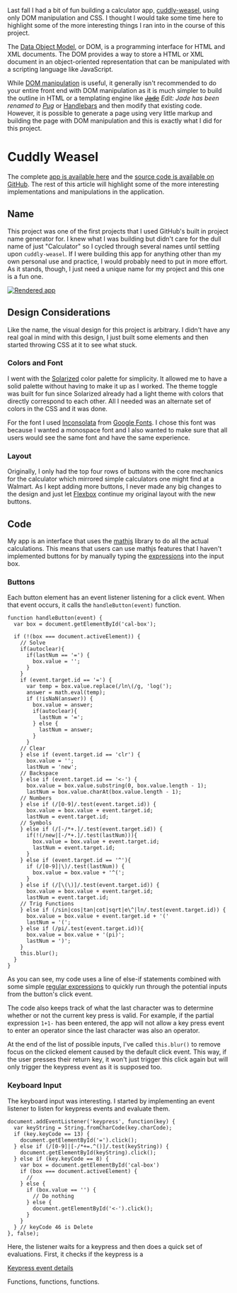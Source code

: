 Last fall I had a bit of fun building a calculator app, [cuddly-weasel](/cuddly-weasel/), using only DOM manipulation and CSS. I thought I would take some time here to highlight some of the more interesting things I ran into in the course of this project.

The [Data Object Model](https://developer.mozilla.org/en-US/docs/Web/API/Document_Object_Model/Introduction), or DOM, is a programming interface for HTML and XML documents. The DOM provides a way to store a HTML or XML document in an object-oriented representation that can be manipulated with a scripting language like JavaScript.

While [DOM manipulation](https://www.codecademy.com/skills/make-an-interactive-website/topics/jquery-dom-manipulation/jquery-dom) is useful, it generally isn't recommended to do your entire front end with DOM manipulation as it is much simpler to build the outline in HTML or a templating engine like ~~[Jade](http://jade-lang.com/)~~ *Edit: Jade has been renamed to [Pug](http://pugjs.org/)* or [Handlebars](http://handlebarsjs.com/) and then modify that existing code. However, it is possible to generate a page using very little markup and building the page with DOM manipulation and this is exactly what I did for this project.

# Cuddly Weasel

The complete [app is available here](/cuddly-weasel/) and the [source code is available on GitHub](https://github.com/keawade/cuddly-weasel). The rest of this article will highlight some of the more interesting implementations and manipulations in the application.

## Name

This project was one of the first projects that I used GitHub's built in project name generator for. I knew what I was building but didn't care for the dull name of just "Calculator" so I cycled through several names until settling upon `cuddly-weasel`. If I were building this app for anything other than my own personal use and practice, I would probably need to put in more effort. As it stands, though, I just need a unique name for my project and this one is a fun one.

[![Rendered app](http://image.thum.io/get/width/800/crop/700/http://keawade.io/cuddly-weasel)](/cuddly-weasel/)

## Design Considerations

Like the name, the visual design for this project is arbitrary. I didn't have any real goal in mind with this design, I just built some elements and then started throwing CSS at it to see what stuck.

### Colors and Font

I went with the [Solarized](http://ethanschoonover.com/solarized) color palette for simplicity. It allowed me to have a solid palette without having to make it up as I worked. The theme toggle was built for fun since Solarized already had a light theme with colors that directly correspond to each other. All I needed was an alternate set of colors in the CSS and it was done.

For the font I used [Inconsolata](https://www.google.com/fonts/specimen/Inconsolata) from [Google Fonts](https://www.google.com/fonts). I chose this font was because I wanted a monospace font and I also wanted to make sure that all users would see the same font and have the same experience.

### Layout

Originally, I only had the top four rows of buttons with the core mechanics for the calculator which mirrored simple calculators one might find at a Walmart. As I kept adding more buttons, I never made any big changes to the design and just let [Flexbox](https://css-tricks.com/snippets/css/a-guide-to-flexbox/) continue my original layout with the new buttons.

## Code

My app is an interface that uses the [mathjs](http://mathjs.org/) library to do all the actual calculations. This means that users can use mathjs features that I haven't implemented buttons for by manually typing the [expressions](http://mathjs.org/docs/index.html) into the input box.

### Buttons

Each button element has an event listener listening for a click event. When that event occurs, it calls the `handleButton(event)` function.

```
function handleButton(event) {
  var box = document.getElementById('cal-box');

  if (!(box === document.activeElement)) {
    // Solve
    if(autoclear){
      if(lastNum == '=') {
        box.value = '';
      }
    }
    if (event.target.id == '=') {
      var temp = box.value.replace(/ln\(/g, 'log(');
      answer = math.eval(temp);
      if (!isNaN(answer)) {
        box.value = answer;
        if(autoclear){
          lastNum = '=';
        } else {
          lastNum = answer;
        }
      }
    // Clear
    } else if (event.target.id == 'clr') {
      box.value = '';
      lastNum = 'new';
    // Backspace
    } else if (event.target.id == '<-') {
      box.value = box.value.substring(0, box.value.length - 1);
      lastNum = box.value.charAt(box.value.length - 1);
    // Numbers
    } else if (/[0-9]/.test(event.target.id)) {
      box.value = box.value + event.target.id;
      lastNum = event.target.id;
    // Symbols
    } else if (/[-/*+.]/.test(event.target.id)) {
      if(!(/new|[-/*+.]/.test(lastNum))){
        box.value = box.value + event.target.id;
        lastNum = event.target.id;
      }
    } else if (event.target.id == '^'){
      if (/[0-9]|\)/.test(lastNum)) {
        box.value = box.value + '^(';
      }
    } else if (/[\(\)]/.test(event.target.id)) {
      box.value = box.value + event.target.id;
      lastNum = event.target.id;
    // Trig Functions
    } else if (/sin|cos|tan|cot|sqrt|e\^|ln/.test(event.target.id)) {
      box.value = box.value + event.target.id + '('
      lastNum = '(';
    } else if (/pi/.test(event.target.id)){
      box.value = box.value + '(pi)';
      lastNum = ')';
    }
    this.blur();
  }
}
```

As you can see, my code uses a line of else-if statements combined with some simple [regular expressions](https://developer.mozilla.org/en-US/docs/Web/JavaScript/Guide/Regular_Expressions) to quickly run through the potential inputs from the button's click event.

The code also keeps track of what the last character was to determine whether or not the current key press is valid. For example, if the partial expression `1+1-` has been entered, the app will not allow a key press event to enter an operator since the last character was also an operator.

At the end of the list of possible inputs, I've called `this.blur()` to remove focus on the clicked element caused by the default click event. This way, if the user presses their return key, it won't just trigger this click again but will only trigger the keypress event as it is supposed too.

### Keyboard Input

The keyboard input was interesting. I started by implementing an event listener to listen for keypress events and evaluate them.

```
document.addEventListener('keypress', function(key) {
  var keyString = String.fromCharCode(key.charCode);
  if (key.keyCode == 13) {
    document.getElementById('=').click();
  } else if (/[0-9]|[-/*+=.^()]/.test(keyString)) {
    document.getElementById(keyString).click();
  } else if (key.keyCode == 8) {
    var box = document.getElementById('cal-box')
    if (box === document.activeElement) {
      //
    } else {
      if (box.value == '') {
        // Do nothing
      } else {
        document.getElementById('<-').click();
      }
    }
  } // keyCode 46 is Delete
}, false);
```

Here, the listener waits for a keypress and then does a quick set of evaluations. First, it checks if the keypress is a 

[Keypress event details](https://developer.mozilla.org/en-US/docs/Web/Events/keypress)

Functions, functions, functions.
